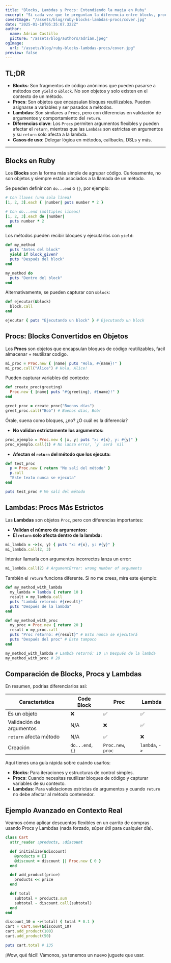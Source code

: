 ```yaml
---
title: "Blocks, Lambdas y Procs: Entendiendo la magia en Ruby"
excerpt: "Si cada vez que te preguntan la diferencia entre blocks, procs y lambdas en Ruby te quedas dudando, este post es para ti. Vamos a ver qué son, cómo funcionan y en qué se diferencian, con ejemplos prácticos y comparaciones que te ayudarán a elegir la mejor opción en cada caso.."
coverImage: "/assets/blog/ruby-blocks-lambdas-procs/cover.jpg"
date: "2025-01-18T05:35:07.322Z"
author:
  name: Adrian Castillo
  picture: "/assets/blog/authors/adrian.jpeg"
ogImage:
  url: "/assets/blog/ruby-blocks-lambdas-procs/cover.jpg"
preview: false
---
```


## TL;DR

- **Blocks**: Son fragmentos de código anónimos que pueden pasarse a métodos con `yield` o `&block`. No son objetos y solo existen en el contexto de un método.
- **Procs**: Son objetos que encapsulan bloques reutilizables. Pueden asignarse a variables y ser pasados a métodos.
- **Lambdas**: Son similares a `Procs`, pero con diferencias en validación de argumentos y comportamiento del `return`.
- **Diferencias clave**: Los `Procs` permiten argumentos flexibles y pueden afectar el `return`, mientras que las `Lambdas` son estrictas en argumentos y su `return` solo afecta a la lambda.
- **Casos de uso**: Delegar lógica en métodos, callbacks, DSLs y más.

---

## Blocks en Ruby

Los **Blocks** son la forma más simple de agrupar código. Curiosamente, no son objetos y siempre están asociados a la llamada de un método.

Se pueden definir con `do...end` o `{}`, por ejemplo:

```ruby
# Con llaves (una sola línea)
[1, 2, 3].each { |number| puts number * 2 }

# Con do...end (múltiples líneas)
[1, 2, 3].each do |number|
  puts number * 2
end
```

Los métodos pueden recibir bloques y ejecutarlos con `yield`:

```ruby
def my_method
  puts "Antes del block"
  yield if block_given?
  puts "Después del block"
end

my_method do
  puts "Dentro del block"
end
```

Alternativamente, se pueden capturar con `&block`:

```ruby
def ejecutar(&block)
  block.call
end

ejecutar { puts "Ejecutando un block" } # Ejecutando un block
```


## Procs: Blocks Convertidos en Objetos

Los **Procs** son objetos que encapsulan bloques de código reutilizables, facil almacenar + reutilizar codigo.

```ruby
mi_proc = Proc.new { |name| puts "Hola, #{name}!" }
mi_proc.call("Alice") # Hola, Alice!
```

Pueden capturar variables del contexto:

```ruby
def create_proc(greeting)
  Proc.new { |name| puts "#{greeting}, #{name}!" }
end

greet_proc = create_proc("Buenos días")
greet_proc.call("Bob") # Buenos días, Bob!
```

Órale, suena como bloques, ¿no? ¿O cuál es la diferencia?

- **No validan estrictamente los argumentos:**

```ruby
proc_ejemplo = Proc.new { |x, y| puts "x: #{x}, y: #{y}" }
proc_ejemplo.call(1) # No lanza error, `y` será `nil`
```

- **Afectan el `return` del método que los ejecuta:**

```ruby
def test_proc
  p = Proc.new { return "Me salí del método" }
  p.call
  "Este texto nunca se ejecuta"
end

puts test_proc # Me salí del método
```

## Lambdas: Procs Más Estrictos

Las **Lambdas** son objetos `Proc`, pero con diferencias importantes:

- **Validan el número de argumentos:**
- **El `return` solo afecta dentro de la lambda:**

```ruby
mi_lambda = ->(x, y) { puts "x: #{x}, y: #{y}" }
mi_lambda.call(2, 3)
```

Intentar llamarla con argumentos incorrectos lanza un error:

```ruby
mi_lambda.call(2) # ArgumentError: wrong number of arguments
```

También el `return` funciona diferente. Si no me crees, mira este ejemplo:

```ruby
def my_method_with_lambda
  my_lambda = lambda { return 10 }
  result = my_lambda.call
  puts "Lambda retornó: #{result}"
  puts "Después de la lambda"
end

def my_method_with_proc
  my_proc = Proc.new { return 20 }
  result = my_proc.call
  puts "Proc retornó: #{result}" # Esto nunca se ejecutará
  puts "Después del proc" # Esto tampoco
end

my_method_with_lambda # Lambda retornó: 10 \n Después de la lambda
my_method_with_proc # 20
```

## Comparación de Blocks, Procs y Lambdas

En resumen, podrias diferenciarlos asi:

| Característica   | Code Block | Proc | Lambda |
|-----------------|-----------|------|--------|
| Es un objeto    | ❌        | ✅   | ✅     |
| Validación de argumentos | N/A | ❌   | ✅     |
| `return` afecta método | N/A | ✅   | ❌     |
| Creación        | `do...end`, `{}` | `Proc.new`, `proc` | `lambda`, `->` |

Aquí tienes una guía rápida sobre cuándo usarlos:

- **Blocks**: Para iteraciones y estructuras de control simples.
- **Procs**: Cuando necesitas reutilizar bloques de código y capturar variables de su contexto.
- **Lambdas**: Para validaciones estrictas de argumentos y cuando `return` no debe afectar al método contenedor.


## Ejemplo Avanzado en Contexto Real

Veamos cómo aplicar descuentos flexibles en un carrito de compras usando Procs y Lambdas (nada forzado, súper útil para cualquier día).

```ruby
class Cart
  attr_reader :products, :discount

  def initialize(&discount)
    @products = []
    @discount = discount || Proc.new { 0 }
  end

  def add_product(price)
    products << price
  end

  def total
    subtotal = products.sum
    subtotal - discount.call(subtotal)
  end
end

discount_10 = ->(total) { total * 0.1 }
cart = Cart.new(&discount_10)
cart.add_product(100)
cart.add_product(50)

puts cart.total # 135
```

¡Wow, qué fácil! Vámonos, ya tenemos un nuevo juguete que usar.
